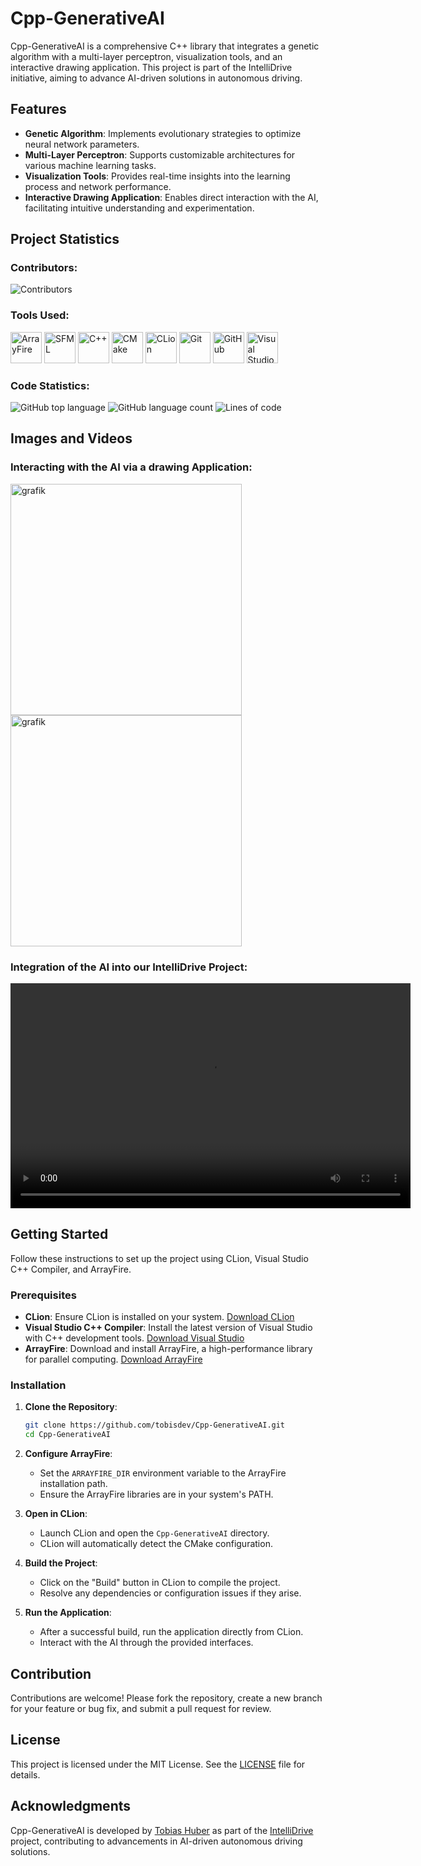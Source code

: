
# Cpp-GenerativeAI

Cpp-GenerativeAI is a comprehensive C++ library that integrates a genetic algorithm with a multi-layer perceptron, visualization tools, and an interactive drawing application. This project is part of the IntelliDrive initiative, aiming to advance AI-driven solutions in autonomous driving.

## Features

- **Genetic Algorithm**: Implements evolutionary strategies to optimize neural network parameters.
- **Multi-Layer Perceptron**: Supports customizable architectures for various machine learning tasks.
- **Visualization Tools**: Provides real-time insights into the learning process and network performance.
- **Interactive Drawing Application**: Enables direct interaction with the AI, facilitating intuitive understanding and experimentation.

## Project Statistics

### Contributors:

![Contributors](https://contributors-img.web.app/image?repo=tobisdev/Cpp-GenerativeAI)

### Tools Used:

<p align="left">
  <img src="https://external-content.duckduckgo.com/iu/?u=http%3A%2F%2Farrayfire.com%2Flogos%2Farrayfire_logo_whitebkgnd.png&f=1&nofb=1&ipt=492162a18381f8c743d1617b0cdd2ef9776b7e03b649b8cd46e15f8832ee63db&ipo=images" alt="ArrayFire" height="50">
  <img src="https://external-content.duckduckgo.com/iu/?u=https%3A%2F%2Fwww.pikpng.com%2Fpngl%2Fb%2F73-738895_sfml-logo-sfml-icon-clipart.png&f=1&nofb=1&ipt=37dea4a9d226a1cf90ed363fcb1c6c299cf2d3fb76c201bf1f534c8c4e894e36&ipo=images" alt="SFML" height="50">
  <img src="https://upload.wikimedia.org/wikipedia/commons/1/18/ISO_C%2B%2B_Logo.svg" alt="C++" height="50">
  <img src="https://upload.wikimedia.org/wikipedia/commons/1/13/Cmake.svg" alt="CMake" height="50">
  <img src="https://external-content.duckduckgo.com/iu/?u=https%3A%2F%2Fresources.jetbrains.com%2Fstorage%2Fproducts%2Fcompany%2Fbrand%2Flogos%2FCLion_icon.png&f=1&nofb=1&ipt=917eb1a40af6a8bb0bf8cae02279d54e005c2dd5b83774b9a25d5eb49c36c2fe&ipo=images" alt="CLion" height="50">
  <img src="https://upload.wikimedia.org/wikipedia/commons/3/3f/Git_icon.svg" alt="Git" height="50">
  <img src="https://upload.wikimedia.org/wikipedia/commons/9/91/Octicons-mark-github.svg" alt="GitHub" height="50">
  <img src="https://external-content.duckduckgo.com/iu/?u=https%3A%2F%2Fpluspng.com%2Fimg-png%2Fvisual-studio-logo-png-visual-studio-code-logo-png-transparent-amp-svg-vector-pluspng-2400x2412.png&f=1&nofb=1&ipt=a8f263de14c51eb41fa2005f1d355f0050c031eabf6ea6d0ab999dbda0126725&ipo=images" alt="Visual Studio C++ Compiler" height="50">
</p>

### Code Statistics:

![GitHub top language](https://img.shields.io/github/languages/top/tobisdev/Cpp-GenerativeAI)
![GitHub language count](https://img.shields.io/github/languages/count/tobisdev/Cpp-GenerativeAI)
![Lines of code](https://tokei.rs/b1/github/tobisdev/Cpp-GenerativeAI)

## Images and Videos

### Interacting with the AI via a drawing Application:

<img src="https://github.com/user-attachments/assets/381a4e0a-f810-4233-9c81-2c4ad7f58af4" alt="grafik" height="370">
<img src="https://github.com/user-attachments/assets/3a2e8fae-241c-4dbd-9e58-1d4fae77a68f" alt="grafik" height="370">

### Integration of the AI into our IntelliDrive Project:

<video src="https://github.com/user-attachments/assets/edc46481-7c6f-4be0-9aa9-5d913305f719" width="640" height="360" controls>
Your browser does not support the video tag.
</video>

## Getting Started

Follow these instructions to set up the project using CLion, Visual Studio C++ Compiler, and ArrayFire.

### Prerequisites

- **CLion**: Ensure CLion is installed on your system. [Download CLion](https://www.jetbrains.com/clion/download/)
- **Visual Studio C++ Compiler**: Install the latest version of Visual Studio with C++ development tools. [Download Visual Studio](https://visualstudio.microsoft.com/downloads/)
- **ArrayFire**: Download and install ArrayFire, a high-performance library for parallel computing. [Download ArrayFire](https://arrayfire.com/download)

### Installation

1. **Clone the Repository**:
   ```bash
   git clone https://github.com/tobisdev/Cpp-GenerativeAI.git
   cd Cpp-GenerativeAI
   ```

2. **Configure ArrayFire**:
   - Set the `ARRAYFIRE_DIR` environment variable to the ArrayFire installation path.
   - Ensure the ArrayFire libraries are in your system's PATH.

3. **Open in CLion**:
   - Launch CLion and open the `Cpp-GenerativeAI` directory.
   - CLion will automatically detect the CMake configuration.

4. **Build the Project**:
   - Click on the "Build" button in CLion to compile the project.
   - Resolve any dependencies or configuration issues if they arise.

5. **Run the Application**:
   - After a successful build, run the application directly from CLion.
   - Interact with the AI through the provided interfaces.

## Contribution

Contributions are welcome! Please fork the repository, create a new branch for your feature or bug fix, and submit a pull request for review.

## License

This project is licensed under the MIT License. See the [LICENSE](LICENSE) file for details.

## Acknowledgments

Cpp-GenerativeAI is developed by [Tobias Huber](https://github.com/tobisdev) as part of the [IntelliDrive](https://github.com/voricc/Cpp-IntelliDrive-DiplomArbeit) project, contributing to advancements in AI-driven autonomous driving solutions.
